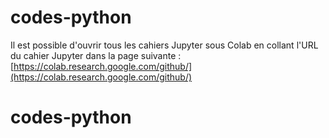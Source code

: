 # codes-python

Il est possible d'ouvrir tous les cahiers Jupyter sous Colab en collant l'URL du cahier Jupyter dans la page suivante :
[https://colab.research.google.com/github/](https://colab.research.google.com/github/)

# codes-python
